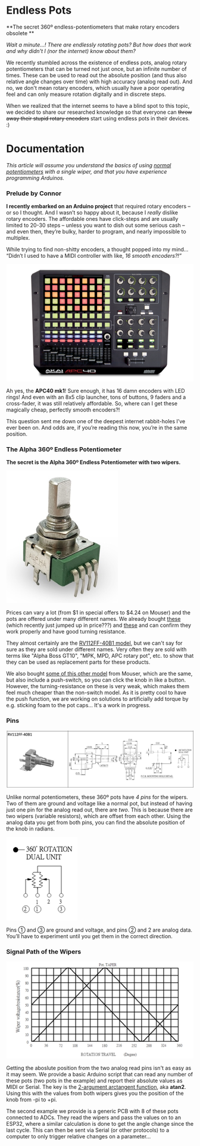 # Endless Pots

**The secret 360º endless-potentiometers that make rotary encoders obsolete **

*Wait a minute...! There are endlessly rotating pots? But how does that work and why didn't I (nor the internet) know about them?*

We recently stumbled across the existence of endless pots, analog rotary potentiometers that can be turned not just once, but an infinite number of times. These can be used to read out the absolute position (and thus also relative angle changes over time) with high accuracy (analog read out).
And no, we don't mean rotary encoders, which usually have a poor operating feel and can only measure rotation digitally and in discrete steps. 

When we realized that the internet seems to have a blind spot to this topic, we decided to share our researched knowledge so that everyone can ~~throw away their stupid rotary encoders~~ start using endless pots in their devices. :)

# Documentation

*This article will assume you understand the basics of using* [*normal potentiometers*](https://en.wikipedia.org/wiki/Potentiometer) *with a single wiper, and that you have experience programming Arduinos.*

### Prelude by Connor

**I recently embarked on an Arduino project** that required rotary encoders – or so I thought. And I wasn’t so happy about it, because I *really* dislike rotary encoders. The affordable ones have click-steps and are usually limited to 20-30 steps – unless you want to dish out some serious cash – and even then, they’re bulky, harder to program, and nearly impossible to multiplex. 

While trying to find non-shitty encoders, a thought popped into my mind… “Didn’t I used to have a MIDI controller with like, *16 smooth encoders?!”* 

![akai_apc40](img/akai_apc40.png)

Ah yes, the **APC40 mk1**! Sure enough, it has 16 damn encoders with LED rings! And even with an 8x5 clip launcher, tons of buttons, 9 faders and a cross-fader, it was still relatively affordable. So, where can I get these magically cheap, perfectly smooth encoders?!

This question sent me down one of the deepest internet rabbit-holes I’ve ever been on. And odds are, if you’re reading this now, you’re in the same position. 

### The Alpha 360º Endless Potentiometer

**The secret is the Alpha 360º Endless Potentiometer with two wipers.** 



![RV112FF-40](img/RV112FF-40.jpg)

Prices can vary a lot (from $1 in special offers to $4.24 on Mouser) and the pots are offered under many different names. We already bought [these](https://de.aliexpress.com/item/1005007005315736.html?spm=a2g0o.order_list.order_list_main.5.4b065c5fZVxfd8&gatewayAdapt=glo2deu) (which recently just jumped up in price???) and [these](https://de.aliexpress.com/item/1005007005688361.html) and can confirm they work properly and have good turning resistance. 

They almost certainly are the [RV112FF-40B1 model](https://www.taiwanalpha.com/downloads?target=products&id=79), but we can't say for sure as they are sold under different names. Very often they are sold with terms like "Alpha Boss GT10", "MPK, MPD, APC rotary pot", etc. to show that they can be used as replacement parts for these products.

We also bought [some of this other model](https://www.taiwanalpha.com/downloads?target=products&id=93) from Mouser, which are the same, but also include a push-switch, so you can click the knob in like a button. However, the turning-resistance on these is very weak, which makes them feel much cheaper than the non-switch model. As it is pretty cool to have the push function, we are working on solutions to artificially add torque by e.g. sticking foam to the pot caps… It's a work in progress.

### Pins

![Screenshot+2024-12-03+at+13.44.52](img/datasheet-dimensions.png)

Unlike normal potentiometers, these 360º pots have *4 pins* for the wipers. Two of them are ground and voltage like a normal pot, but instead of having just one pin for the analog read out, there are *two*. This is because there are two wipers (variable resistors), which are offset from each other. Using the analog data you get from both pins, you can find the absolute position of the knob in radians.

![Screenshot+2024-12-03+at+13.45.08](img/schematic-symbol.png)

Pins ① and ③ are ground and voltage, and pins ② and 2 are analog data. You’ll have to experiment until you get them in the correct direction.

### Signal Path of the Wipers

![signalpath](img/signalpath.jpg)

Getting the aboslute position from the two analog read pins isn't as easy as it may seem. We provide a basic Arduino script that can read any number of these pots (two pots in the example) and report their absolute values as MIDI or Serial. The key is the [2-argument arctangent function](https://en.wikipedia.org/wiki/Atan2), aka **atan2**. Using this with the values from both wipers gives you the position of the knob from -pi to +pi. 

The second example we provide is a generic PCB with 8 of these pots connected to ADCs. They read the wipers and pass the values on to an ESP32, where a similar calculation is done to get the angle change since the last cycle. This can then be sent via Serial (or other protocols) to a computer to only trigger relative changes on a parameter...
